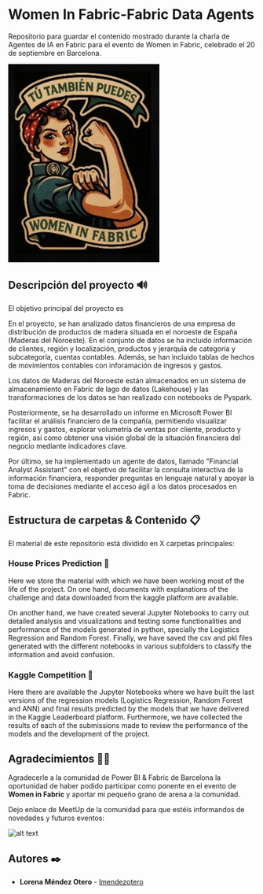 # Women In Fabric-Fabric Data Agents
Repositorio para guardar el contenido mostrado durante la charla de Agentes de IA en Fabric para el evento de Women in Fabric, celebrado el 20 de septiembre en Barcelona.

![alt text](https://github.com/lmendezotero/WomenInFabric-FabricDataAgents/blob/main/Imagenes%20y%20Logos/Logo%20Women%20in%20Fabric.jpg)

## Descripción del proyecto 🔊
El objetivo principal del proyecto es 

En el proyecto, se han analizado datos financieros de una empresa de distribución de productos de madera situada en el noroeste de España (Maderas del Noroeste). En el conjunto de datos se ha incluido información de clientes, región y localización, productos y jerarquía de categoría y subcategoría, cuentas contables. Además, se han incluido tablas de hechos de movimientos contables con inforamación de ingresos y gastos. 

Los datos de Maderas del Noroeste están almacenados en un sistema de almacenamiento en Fabric de lago de datos (Lakehouse) y las transformaciones de los datos se han realizado con notebooks de Pyspark.

Posteriormente, se ha desarrollado un informe en Microsoft Power BI facilitar el análisis financiero de la compañía, permitiendo visualizar ingresos y gastos, explorar volumetría de ventas por cliente, producto y región, así como obtener una visión global de la situación financiera del negocio mediante indicadores clave.

Por último, se ha implementado un agente de datos, llamado "Financial Analyst Assistant" con el objetivo de facilitar la consulta interactiva de la información financiera, responder preguntas en lenguaje natural y apoyar la toma de decisiones mediante el acceso ágil a los datos procesados en Fabric.

## Estructura de carpetas & Contenido 📋
El material de este repositorio está dividido en X carpetas principales:

### House Prices Prediction 📂
Here we store the material with which we have been working most of the life of the project. On one hand, documents with explanations of the challenge and data downloaded from the kaggle platform are available.

On another hand, we have created several Jupyter Notebooks to carry out detailed analysis and visualizations and testing some functionalities and performance of the models generated in python, specially the Logistics Regression and Random Forest. Finally, we have saved the csv and pkl files generated with the different notebooks in various subfolders to classify the information and avoid confusion.

### Kaggle Competition 📂
Here there are available the Jupyter Notebooks where we have built the last versions of the regression models (Logistics Regression, Random Forest and ANN) and final results predicted by the models that we have delivered in the Kaggle Leaderboard platform. Furthermore, we have collected the results of each of the submissions made to review the performance of the models and the development of the project. 

## Agradecimientos 🙏🏻

Agradecerle a la comunidad de Power BI & Fabric de Barcelona la oportunidad de haber podido participar como ponente en el evento de **Women in Fabric** y aportar mi pequeño grano de arena a la comunidad. 

Dejo enlace de MeetUp de la comunidad para que estéis informandos de novedades y futuros eventos:

![alt text]([https://github.com/lmendezotero/WomenInFabric-FabricDataAgents/blob/main/Imagenes%20y%20Logos/Logo%20Women%20in%20Fabric.jpg](https://www.meetup.com/es-ES/power-bi-barcelona/))

## Autores ✒️

* **Lorena Méndez Otero** - [lmendezotero](https://github.com/lmendezotero) 
